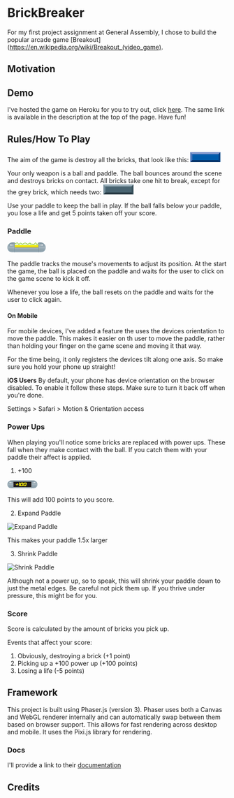 # BrickBreaker

For my first project assignment at General Assembly, I chose to build the popular arcade game [Breakout](https://en.wikipedia.org/wiki/Breakout_(video_game).

## Motivation

## Demo

I've hosted the game on Heroku for you to try out, click [here](https://brick-break-project1.herokuapp.com/index.html). The same link is available in the description at the top of the page. Have fun!

## Rules/How To Play

The aim of the game is destroy all the bricks, that look like this:
![Brick Example](https://github.com/ismailshak/BrickBreaker/blob/master/img/tile-set/PNG/blueTile.png "Brick Example")

Your only weapon is a ball and paddle. The ball bounces around the scene and destroys bricks on contact. All bricks take one hit to break, except for the grey brick, which needs two: 
![Grey Brick](https://github.com/ismailshak/BrickBreaker/blob/master/img/tile-set/PNG/greyTile.png "Grey Brick")

Use your paddle to keep the ball in play. If the ball falls below your paddle, you lose a life and get 5 points taken off your score.

### Paddle

![Paddle](https://github.com/ismailshak/BrickBreaker/blob/master/img/tile-set/PNG/paddle1.png "Paddle")

The paddle tracks the mouse's movements to adjust its position. At the start the game, the ball is placed on the paddle and waits for the user to click on the game scene to kick it off.

Whenever you lose a life, the ball resets on the paddle and waits for the user to click again.

#### On Mobile

For mobile devices, I've added a feature the uses the devices orientation to move the paddle. This makes it easier on th user to move the paddle, rather than holding your finger on the game scene and moving it that way.

For the time being, it only registers the devices tilt along one axis. So make sure you hold your phone up straight!

**iOS Users** By default, your phone has device orientation on the browser disabled. To enable it follow these steps. Make sure to turn it back off when you're done.

Settings > Safari > Motion & Orientation access

### Power Ups

When playing you'll notice some bricks are replaced with power ups. These fall when they make contact with the ball. If you catch them with your paddle their affect is applied.

1. +100

![+100](https://github.com/ismailshak/BrickBreaker/blob/master/img/tile-set/PNG/plusOneHundred1.png "+100")

This will add 100 points to you score.

2. Expand Paddle

![Expand Paddle](https://github.com/ismailshak/BrickBreaker/blob/master/img/tile-set/PNG/paddleExpand.png "Expand Paddle")

This makes your paddle 1.5x larger

3. Shrink Paddle

![Shrink Paddle](https://github.com/ismailshak/BrickBreaker/blob/master/img/tile-set/PNG/paddleShrink.png "Shrink Paddle")

Although not a power up, so to speak, this will shrink your paddle down to just the metal edges. Be careful not pick them up. If you thrive under pressure, this might be for you.

### Score

Score is calculated by the amount of bricks you pick up.

Events that affect your score:
1. Obviously, destroying a brick (+1 point)
3. Picking up a +100 power up (+100 points)
3. Losing a life (-5 points)

## Framework

This project is built using Phaser.js (version 3). Phaser uses both a Canvas and WebGL renderer internally and can automatically swap between them based on browser support. This allows for fast rendering across desktop and mobile. It uses the Pixi.js library for rendering.

### Docs

I'll provide a link to their [documentation](https://photonstorm.github.io/phaser3-docs/)

## Credits

